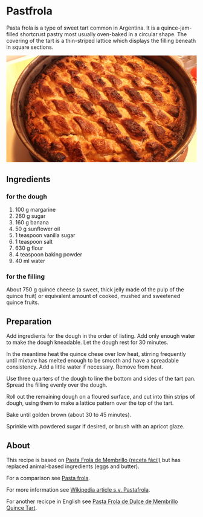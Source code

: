 # Pastfrola 

Pasta frola is a type of sweet tart common in Argentina. It is a quince-jam-filled shortcrust pastry most usually oven-baked in a circular shape. The covering of the tart is a thin-striped lattice which displays the filling beneath in square sections. 

![Image of Pie](../images/pie.jpg)

## Ingredients 

### for the dough 

1. 100 g margarine 
2. 260 g sugar 
3. 160 g banana 
4. 50 g sunflower oil 
5. 1 teaspoon vanilla sugar 
6. 1 teaspoon salt 
7. 630 g flour 
8. 4 teaspoon baking powder 
9. 40 ml water 

### for the filling 

About 750 g quince cheese (a sweet, thick jelly made of the pulp of the quince fruit) or equivalent amount of cooked, mushed and sweetened quince fruits. 

## Preparation 

Add ingredients for the dough in the order of listing. Add only enough water to make the dough kneadable. Let the dough rest for 30 minutes. 

In the meantime heat the quince chese over low heat, stirring frequently until mixture has melted enough to be smooth and have a spreadable consistency. Add a little water if necessary. Remove from heat. 

Use three quarters of the dough to line the bottom and sides of the tart pan. Spread the filling evenly over the dough. 

Roll out the remaining dough on a floured surface, and cut into thin strips of dough, using them to make a lattice pattern over the top of the tart.

Bake until golden brown (about 30 to 45 minutes). 

Sprinkle with powdered sugar if desired, or brush with an apricot glaze. 

## About 

This recipe is based on [Pasta Frola de Membrillo (receta fácil)](https://www.recetas-rapidas.com/pasta-frola-de-membrillo/) but has replaced animal-based ingredients (eggs and butter). 

For a comparison see [Pasta frola](http://recetasdeargentina.com.ar/pasta-frola/). 

For more information see [Wikipedia article s.v. Pastafrola](https://en.wikipedia.org/wiki/Pastafrola). 

For another recicpe in English see [Pasta Frola de Dulce de Membrillo Quince Tart](https://www.thespruceeats.com/pasta-frola-de-dulce-de-membrillo-3029100). 
